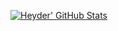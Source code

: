 [![Heyder' GitHub Stats](https://github-readme-stats.vercel.app/api?username=heyder)](https://github.com/heyder)